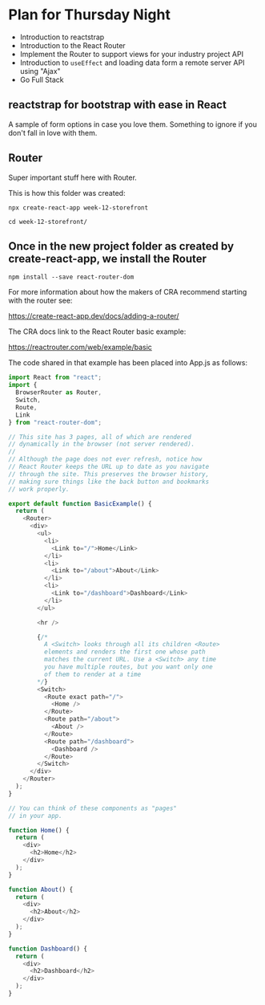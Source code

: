 # Plan for Thursday Night

- Introduction to reactstrap
- Introduction to the React Router
- Implement the Router to support views for your industry project API
- Introduction to `useEffect` and loading data form a remote server API using "Ajax"
- Go Full Stack

## reactstrap for bootstrap with ease in React

A sample of form options in case you love them. Something to ignore if you don't fall in love with them.

## Router

Super important stuff here with Router.

This is how this folder was created:

`npx create-react-app week-12-storefront`

`cd week-12-storefront/`

## Once in the new project folder as created by create-react-app, we install the Router

`npm install --save react-router-dom`

For more information about how the makers of CRA recommend starting with the router see:

<https://create-react-app.dev/docs/adding-a-router/>

The CRA docs link to the React Router basic example:

<https://reactrouter.com/web/example/basic>

The code shared in that example has been placed into App.js as follows:

```js
import React from "react";
import {
  BrowserRouter as Router,
  Switch,
  Route,
  Link
} from "react-router-dom";

// This site has 3 pages, all of which are rendered
// dynamically in the browser (not server rendered).
//
// Although the page does not ever refresh, notice how
// React Router keeps the URL up to date as you navigate
// through the site. This preserves the browser history,
// making sure things like the back button and bookmarks
// work properly.

export default function BasicExample() {
  return (
    <Router>
      <div>
        <ul>
          <li>
            <Link to="/">Home</Link>
          </li>
          <li>
            <Link to="/about">About</Link>
          </li>
          <li>
            <Link to="/dashboard">Dashboard</Link>
          </li>
        </ul>

        <hr />

        {/*
          A <Switch> looks through all its children <Route>
          elements and renders the first one whose path
          matches the current URL. Use a <Switch> any time
          you have multiple routes, but you want only one
          of them to render at a time
        */}
        <Switch>
          <Route exact path="/">
            <Home />
          </Route>
          <Route path="/about">
            <About />
          </Route>
          <Route path="/dashboard">
            <Dashboard />
          </Route>
        </Switch>
      </div>
    </Router>
  );
}

// You can think of these components as "pages"
// in your app.

function Home() {
  return (
    <div>
      <h2>Home</h2>
    </div>
  );
}

function About() {
  return (
    <div>
      <h2>About</h2>
    </div>
  );
}

function Dashboard() {
  return (
    <div>
      <h2>Dashboard</h2>
    </div>
  );
}
```

